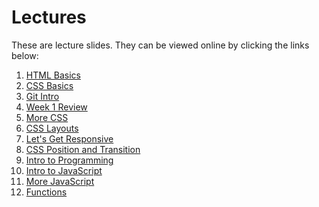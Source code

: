 # Lectures

These are lecture slides. They can be viewed online by clicking the links
below:

1. [HTML Basics](https://fewd-sg.github.io/lectures/1-html-basics)
1. [CSS Basics](https://fewd-sg.github.io/lectures/2-css-basics)
1. [Git Intro](https://fewd-sg.github.io/lectures/3-git-intro)
1. [Week 1 Review](https://fewd-sg.github.io/lectures/4-week-1-review/)
1. [More CSS](https://fewd-sg.github.io/lectures/5-more-css/)
1. [CSS Layouts](https://fewd-sg.github.io/lectures/6-css-layouts/)
1. [Let's Get Responsive](https://fewd-sg.github.io/lectures/7-responsive/)
1. [CSS Position and Transition](https://fewd-sg.github.io/lectures/8-position-transition/)
1. [Intro to Programming](https://fewd-sg.github.io/lectures/9-intro-to-programming/)
1. [Intro to JavaScript](https://fewd-sg.github.io/lectures/10-intro-to-javascript/)
1. [More JavaScript](https://fewd-sg.github.io/lectures/11-more-javascript/)
1. [Functions](https://fewd-sg.github.io/lectures/12-functions/)
